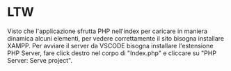 # LTW
 
Visto che l'applicazione sfrutta PHP nell'index per caricare in maniera dinamica alcuni elementi, per vedere correttamente il sito bisogna installare XAMPP.
Per avviare il server da VSCODE bisogna installare l'estensione PHP Server, fare click destro nel corpo di "Index.php" e cliccare su "PHP Server: Serve project".
